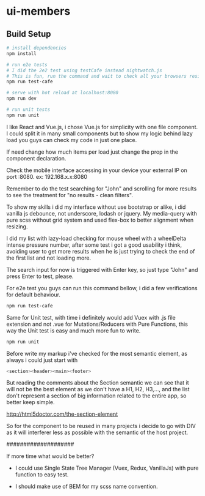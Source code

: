 # ui-members

## Build Setup

``` bash
# install dependencies
npm install

# run e2e tests
# I did the 2e2 test using testCafe instead nightwatch.js
# This is fun, run the command and wait to check all your browsers resize to iphone 6 size and do the test for my responsiveness.
npm run test-cafe

# serve with hot reload at localhost:8080
npm run dev

# run unit tests
npm run unit

```
I like React and Vue.js, i chose Vue.js for simplicity with one file component. I could split it in many small components but to show my logic behind lazy load you guys can check my code in just one place.

If need change how much items per load just change the prop in the component declaration.
<users :token='token' :fields='fields' :end-point="this.endpoint" :limit="XXX" />

Check the mobile interface accessing in your device your external IP on port :8080.
ex: 192.168.x.x:8080

Remember to do the test searching for "John" and scrolling for more results to see the treatment for "no results - clean filters".

To show my skills i did my interface without use bootstrap or alike, i did vanilla js debounce, not underscore, lodash or jquery. My media-query with pure scss without grid system and used flex-box to better alignment when resizing.

I did my list with lazy-load checking for mouse wheel with a wheelDelta intense pressure number, after some test i got a good usability i think, avoiding user to get more results when he is just trying to check the end of the first list and not loading more.

The search input for now is triggered with Enter key, so just type "John" and press Enter to test, please.

For e2e test you guys can run this command bellow, i did a few verifications for default behaviour.
``` bash
npm run test-cafe

```

Same for Unit test, with time i definitely would add Vuex with .js file extension and not .vue for Mutations/Reducers with Pure Functions, this way the Unit test is easy and much more fun to write.
``` bash
npm run unit

```

Before write my markup i've checked for the most semantic element, as always i could just start with
``` bash
<section><header><main><footer>
```
But reading the comments about the Section semantic we can see that it will not be the best element as we don't have a H1, H2, H3,..., and the list don't represent a section of big information related to the entire app, so better keep simple.

http://html5doctor.com/the-section-element

So for the component to be reused in many projects i decide to go with DIV as it will interferer less as possible with the semantic of the host project.

####################

If more time what would be better?

- I could use Single State Tree Manager (Vuex, Redux, VanillaJs) with pure function to easy test.

- I should make use of BEM for my scss name convention.

